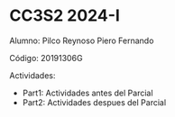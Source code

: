 # CC3S2 2024-I

Alumno: Pilco Reynoso Piero Fernando

Código: 20191306G

Actividades:
- Part1: Actividades antes del Parcial
- Part2: Actividades despues del Parcial
